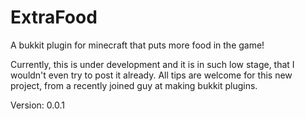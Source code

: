 ExtraFood
=========

A bukkit plugin for minecraft that puts more food in the game!

Currently, this is under development and it is in such low stage, that I wouldn't even
try to post it already. All tips are welcome for this new project,
from a recently joined guy at making bukkit plugins.

Version: 0.0.1
